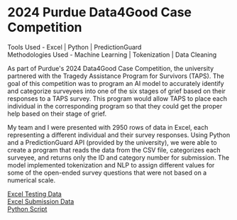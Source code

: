 # 2024 Purdue Data4Good Case Competition

Tools Used - Excel \| Python \| PredictionGuard <br />
Methodologies Used - Machine Learning \| Tokenization \| Data Cleaning

As part of Purdue's 2024 Data4Good Case Competition, the university partnered with the Tragedy Assistance Program for Survivors (TAPS). The goal of this competition was to program an AI model to accurately identify and categorize surveyees into one of the six stages of grief based on their responses to a TAPS survey. This program would allow TAPS to place each individual in the corresponding program so that they could get the proper help based on their stage of grief.

My team and I were presented with 2950 rows of data in Excel, each representing a different individual and their survey responses. Using Python and a PredictionGuard API (provided by the university), we were able to create a program that reads the data from the CSV file, categorizes each surveyee, and returns only the ID and category number for submission. The model implemented tokenization and NLP to assign different values for some of the open-ended survey questions that were not based on a numerical scale. 

[Excel Testing Data](https://1drv.ms/x/c/abd0fef50200edb3/EbxUPrxiP4pGnrX00qy3rWsBzFkzx2ptcg4ISzN96l7NhQ?e=jZe3Xg)<br />
[Excel Submission Data](https://1drv.ms/x/c/abd0fef50200edb3/Ec86YaGwKLlMhxXanUWiCckBOaaV285KEY-0HQ3cWdVweQ?e=10sq4n)<br />
[Python Script](https://github.com/evanhaines/evanhaines.github.io/blob/4d932f4af04dcf075409d25e578bc6a88e04627e/pages/Data4Good%20Case%20Comp.ipynb)
